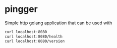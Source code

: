 # pingger

Simple http golang application that can be used with

```bash
curl localhost:8080
curl localhost:8080/health
curl localhost:8080/version
```

